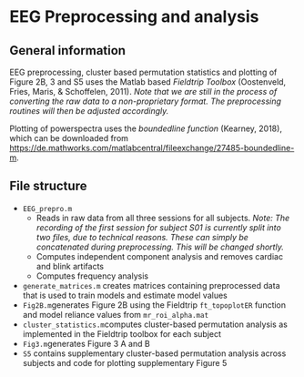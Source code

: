 # EEG Preprocessing and analysis 
## General information 
EEG preprocessing, cluster based permutation statistics and plotting of Figure 2B, 3 and S5 uses the Matlab based *Fieldtrip Toolbox* (Oostenveld, Fries, Maris, & Schoffelen, 2011). *Note that we are still in the process of converting the raw data to a non-proprietary format. The preprocessing routines will then be adjusted accordingly.* 

Plotting of powerspectra uses the *boundedline function* (Kearney, 2018), which can be downloaded from https://de.mathworks.com/matlabcentral/fileexchange/27485-boundedline-m.

## File structure 
- `EEG_prepro.m`
    - Reads in raw data from all three sessions for all subjects. *Note: The recording of the first session for subject S01 is currently split into two files, due to technical reasons. These can simply be concatenated during preprocessing. This will be changed shortly.*
    - Computes independent component analysis and removes cardiac and blink artifacts
    - Computes frequency analysis
- `generate_matrices.m` creates matrices containing preprocessed data that is used to train models and estimate model values
- `Fig2B.m`generates Figure 2B using the Fieldtrip `ft_topoplotER` function and model reliance values from `mr_roi_alpha.mat`
- `cluster_statistics.m`computes cluster-based permutation analysis as implemented in the Fieldtrip toolbox for each subject
- `Fig3.m`generates Figure 3 A and B 
- `S5` contains supplementary cluster-based permutation analysis across subjects and code for plotting supplementary Figure 5

